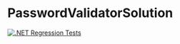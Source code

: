 # PasswordValidatorSolution
 
[![.NET Regression Tests](https://github.com/RuttiTuttii/PasswordValidatorSolution/actions/workflows/autotests.yml/badge.svg)](https://github.com/RuttiTuttii/PasswordValidatorSolution/actions/workflows/autotests.yml)
